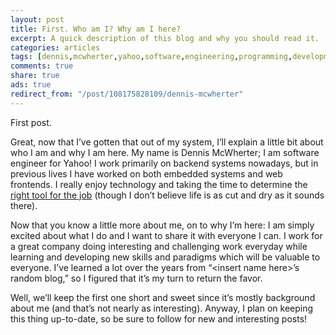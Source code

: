 ```yaml
---
layout: post
title: First. Who am I? Why am I here?
excerpt: A quick description of this blog and why you should read it.
categories: articles
tags: [dennis,mcwherter,yahoo,software,engineering,programming,development,technology]
comments: true
share: true
ads: true
redirect_from: "/post/108175828109/dennis-mcwherter"
---
```


<p>First post.</p><p>Great, now that I&rsquo;ve gotten that out of my system, I&rsquo;ll explain a little bit about who I am and why I am here. My name is Dennis McWherter; I am software engineer for Yahoo! I work primarily on backend systems nowadays, but in previous lives I have worked on both embedded systems and web frontends. I really enjoy technology and taking the time to determine the <a href="http://blog.codinghorror.com/the-two-types-of-programmers/" target="_blank">right tool for the job</a> (though I don&rsquo;t believe life is as cut and dry as it sounds there).</p>
<p>Now that you know a little more about me, on to why I&rsquo;m here: I am simply excited about what I do and I want to share it with everyone I can. I work for a great company doing interesting and challenging work everyday while learning and developing new skills and paradigms which will be valuable to everyone. I&rsquo;ve learned a lot over the years from &ldquo;&lt;insert name here&gt;&rsquo;s random blog,&rdquo; so I figured that it&rsquo;s my turn to return the favor.</p>
<p>Well, we&rsquo;ll keep the first one short and sweet since it&rsquo;s mostly background about me (and that&rsquo;s not nearly as interesting). Anyway, I plan on keeping this thing up-to-date, so be sure to follow for new and interesting posts!</p>
